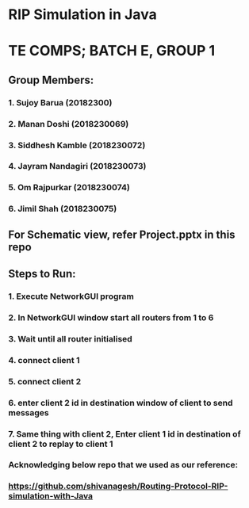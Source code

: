 # RIP Simulation in Java
# TE COMPS; BATCH E, GROUP 1

## Group Members:
### 1. Sujoy Barua (20182300)
### 2. Manan Doshi (2018230069)
### 3. Siddhesh Kamble (2018230072)
### 4. Jayram Nandagiri (2018230073)
### 5. Om Rajpurkar (2018230074)
### 6. Jimil Shah (2018230075)

## For Schematic view, refer Project.pptx in this repo

## Steps to Run:
### 1. Execute NetworkGUI program
### 2. In NetworkGUI window start all routers from 1 to 6
### 3. Wait until all router initialised 
### 4. connect client 1 
### 5. connect client 2
### 6. enter client 2 id in destination window of client to send messages
### 7. Same thing with client 2, Enter client 1 id in destination of client 2 to replay to client 1

### Acknowledging below repo that we used as our reference:
### https://github.com/shivanagesh/Routing-Protocol-RIP-simulation-with-Java